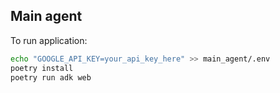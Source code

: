 ## Main agent

To run application:

```bash
echo "GOOGLE_API_KEY=your_api_key_here" >> main_agent/.env
poetry install
poetry run adk web
```